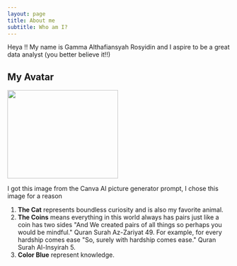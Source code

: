 ```yaml
---
layout: page
title: About me
subtitle: Who am I?
---
```


Heya !! My name is Gamma Althafiansyah Rosyidin and I aspire to be a great data analyst (you better believe it!!)

## My Avatar
<img src="https://github.com/GammaAR/GammaAR.github.io/assets/68648095/b553958f-a8a7-4343-a58a-6e6fad7e0d53" width=250 height=200>

I got this image from the Canva AI picture generator prompt, I chose this image for a reason
1. **The Cat** represents boundless curiosity and is also my favorite animal.
2. **The Coins** means everything in this world always has pairs just like a coin has two sides "And We created pairs of all things so perhaps you would be mindful." Quran Surah Az-Zariyat 49. For example, for every hardship comes ease "So, surely with hardship comes ease." Quran Surah Al-Insyirah 5.
3. **Color Blue** represent knowledge.

